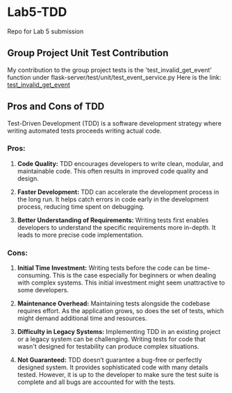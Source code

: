 # Lab5-TDD

Repo for Lab 5 submission

## Group Project Unit Test Contribution

My contribution to the group project tests is the 'test_invalid_get_event' function under flask-server/test/unit/test_event_service.py
Here is the link: [test_invalid_get_event](https://github.com/ECE444-2023Fall/project-1-web-application-design-group3-bugbusters/blob/ddd21c3277bd48429aeec76aa804a877f61b06a4/flask-server/test/unit/test_event_service.py#L33)

## Pros and Cons of TDD

Test-Driven Development (TDD) is a software development strategy where writing automated tests proceeds writing actual code.

### Pros:

1. **Code Quality:** TDD encourages developers to write clean, modular, and maintainable code. This often results in improved code quality and design.

2. **Faster Development:** TDD can accelerate the development process in the long run. It helps catch errors in code early in the development process, reducing time spent on debugging.

3. **Better Understanding of Requirements:** Writing tests first enables developers to understand the specific requirements more in-depth. It leads to more precise code implementation.

### Cons:

1. **Initial Time Investment:** Writing tests before the code can be time-consuming. This is the case especially for beginners or when dealing with complex systems. This initial investment might seem unattractive to some developers.

2. **Maintenance Overhead:** Maintaining tests alongside the codebase requires effort. As the application grows, so does the set of tests, which might demand additional time and resources.

3. **Difficulty in Legacy Systems:** Implementing TDD in an existing project or a legacy system can be challenging. Writing tests for code that wasn't designed for testability can produce complex situations.

4. **Not Guaranteed:** TDD doesn’t guarantee a bug-free or perfectly designed system. It provides sophisticated code with many details tested. However, it is up to the developer to make sure the test suite is complete and all bugs are accounted for with the tests.
